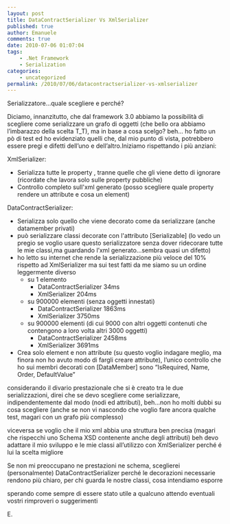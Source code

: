 ```yaml
---
layout: post
title: DataContractSerializer Vs XmlSerializer
published: true
author: Emanuele
comments: true
date: 2010-07-06 01:07:04
tags:
    - .Net Framework
    - Serialization
categories:
    - uncategorized
permalink: /2010/07/06/datacontractserializer-vs-xmlserializer
---
```

Serializzatore...quale scegliere e perché? 

Diciamo, innanzitutto, che dal framework 3.0 abbiamo la possibilit&agrave; di scegliere come serializzare un grafo di oggetti (che bello ora abbiamo l&rsquo;imbarazzo della scelta T_T), ma in base a cosa scelgo? beh... ho fatto un p&ograve; di test ed ho evidenziato quelli che, dal mio punto di vista, potrebbero essere pregi e difetti dell&rsquo;uno e dell&rsquo;altro.Iniziamo rispettando i più anziani:

XmlSerializer:

  * Serializza tutte le property , tranne quelle che gli viene detto di ignorare (ricordate che lavora solo sulle property pubbliche) 
  * Controllo completo sull'xml generato (posso scegliere quale property rendere un attribute e cosa un element)

DataContractSerializer:

  * Serializza solo quello che viene decorato come da serializzare (anche datamember privati) 
  * pu&ograve; serializzare classi decorate con l'attributo \[Serializable\] (lo vedo un pregio se voglio usare questo serializzatore senza dover ridecorare tutte le mie classi,ma guardando l&rsquo;xml generato...sembra quasi un difetto) 
  * ho letto su internet che rende la serializzazione più veloce del 10% rispetto ad XmlSerializer ma sui test fatti da me siamo su un ordine leggermente diverso 
      * su 1 elemento 
          * DataContractSerializer 34ms 
          * XmlSerializer 204ms
      * su 900000 elementi (senza oggetti innestati) 
          * DataContractSerializer 1863ms 
          * XmlSerializer 3750ms
      * su 900000 elementi (di cui 9000 con altri oggetti contenuti che contengono a loro volta altri 3000 oggetti) 
          * DataContractSerializer 2458ms 
          * XmlSerializer 3691ms 
  * Crea solo element e non attribute (su questo voglio indagare meglio, ma finora non ho avuto modo di fargli creare attribute), l&rsquo;unico controllo che ho sui membri decorati con [DataMember] sono &ldquo;IsRequired, Name, Order, DefaultValue&rdquo;


considerando il divario prestazionale che si è creato tra le due serializzazioni, direi che se devo scegliere come serializzare, indipendentemente dal modo (nodi ed attributi), beh...non ho molti dubbi su cosa scegliere (anche se non vi nascondo che voglio fare ancora qualche test, magari con un grafo più complesso)

viceversa se voglio che il mio xml abbia una struttura ben precisa (magari che rispecchi uno Schema XSD contenente anche degli attributi) beh devo adattare il mio sviluppo e le mie classi all&rsquo;utilizzo con XmlSerializer perché é lui la scelta migliore

Se non mi preoccupano ne prestazioni ne schema, sceglierei (personalmente) DataContractSerializer perché le decorazioni necessarie rendono più chiaro, per chi guarda le nostre classi, cosa intendiamo esporre 



sperando come sempre di essere stato utile a qualcuno attendo eventuali vostri rimproveri o suggerimenti

E.